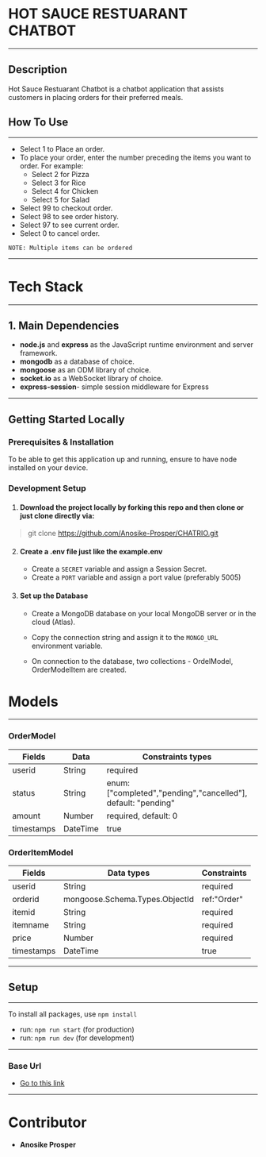 # HOT SAUCE RESTUARANT CHATBOT

---

## Description

Hot Sauce Restuarant Chatbot is a chatbot application that assists customers in placing orders for their preferred meals.

## How To Use

---

- Select 1 to Place an order.
- To place your order, enter the number preceding the items you want to order. For example:
  - Select 2 for Pizza
  - Select 3 for Rice
  - Select 4 for Chicken
  - Select 5 for Salad
- Select 99 to checkout order.
- Select 98 to see order history.
- Select 97 to see current order.
- Select 0 to cancel order.

```
NOTE: Multiple items can be ordered
```

---

# Tech Stack

---

## 1. Main Dependencies

- **node.js** and **express** as the JavaScript runtime environment and server framework.
- **mongodb** as a database of choice.
- **mongoose** as an ODM library of choice.
- **socket.io** as a WebSocket library of choice.
- **express-session**- simple session middleware for Express

---

## Getting Started Locally

### Prerequisites & Installation

To be able to get this application up and running, ensure to have node installed on your device.

### Development Setup

1.  #### Download the project locally by forking this repo and then clone or just clone directly via:

> git clone https://github.com/Anosike-Prosper/CHATRIO.git

2.  #### Create a .env file just like the example.env

    - Create a `SECRET` variable and assign a Session Secret.
    - Create a `PORT` variable and assign a port value (preferably 5005)

3.  #### Set up the Database

    - Create a MongoDB database on your local MongoDB server or in the cloud (Atlas).
    - Copy the connection string and assign it to the `MONGO_URL` environment variable.

    - On connection to the database, two collections - OrdelModel, OrderModelItem are created.

# Models

---

### OrderModel

| Fields     | Data     | Constraints types                                             |     |
| ---------- | -------- | ------------------------------------------------------------- | --- |
| userid     | String   | required                                                      |
| status     | String   | enum: ["completed","pending","cancelled"], default: "pending" |
| amount     | Number   | required, default: 0                                          |
| timestamps | DateTime | true                                                          |

### OrderItemModel

| Fields     | Data types                     | Constraints |
| ---------- | ------------------------------ | ----------- |
| userid     | String                         | required    |
| orderid    | mongoose.Schema.Types.ObjectId | ref:"Order" |
| itemid     | String                         | required    |
| itemname   | String                         | required    |
| price      | Number                         | required    |
| timestamps | DateTime                       | true        |

---

## Setup

---

To install all packages, use `npm install`

- run: `npm run start` (for production)
- run: `npm run dev` (for development)

---

### Base Url

- [Go to this link](https://restaurant-chatbot-0z6e.onrender.com/)

---

# Contributor

- **Anosike Prosper**
